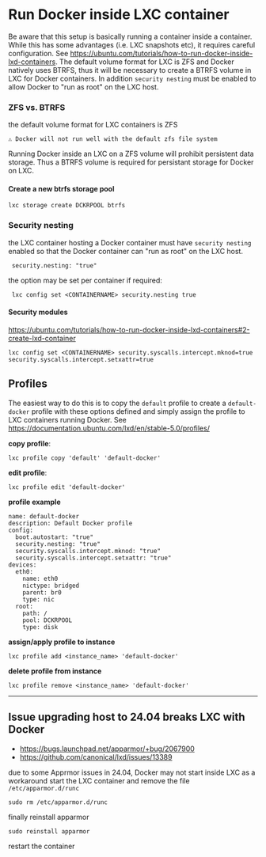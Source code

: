 # Run Docker inside LXC container

Be aware that this setup is basically running a container inside a container. While this has some advantages (i.e. LXC snapshots etc), it requires careful configuration. See https://ubuntu.com/tutorials/how-to-run-docker-inside-lxd-containers.
The default volume format for LXC is ZFS and Docker natively uses BTRFS, thus it will be necessary to create a BTRFS volume in LXC for Docker containers. 
In addition `security nesting` must be enabled to allow Docker to "run as root" on the LXC host. 

### ZFS vs. BTRFS
the default volume format for LXC containers is ZFS

```⚠️ Docker will not run well with the default zfs file system```

Running Docker inside an LXC on a ZFS volume will prohibit persistent data storage. Thus a BTRFS volume is required for persistant storage for Docker on LXC.

#### Create a new btrfs storage pool

```lxc storage create DCKRPOOL btrfs```

###  Security nesting
the LXC container hosting a Docker container must have `security nesting` enabled so that the Docker container can "run as root" on the LXC host.

` security.nesting: "true"`

the option may be set per container if required:

` lxc config set <CONTAINERNAME> security.nesting true`

#### Security modules
https://ubuntu.com/tutorials/how-to-run-docker-inside-lxd-containers#2-create-lxd-container

```
lxc config set <CONTAINERNAME> security.syscalls.intercept.mknod=true security.syscalls.intercept.setxattr=true

```

## Profiles

The easiest way to do this is to copy the `default` profile to create a `default-docker` profile with these options defined and simply assign the profile to LXC containers running Docker. See https://documentation.ubuntu.com/lxd/en/stable-5.0/profiles/

**copy profile**:
```
lxc profile copy 'default' 'default-docker'
```

**edit profile**:
```
lxc profile edit 'default-docker'
```

**profile example**

```
name: default-docker
description: Default Docker profile
config:
  boot.autostart: "true"
  security.nesting: "true"
  security.syscalls.intercept.mknod: "true"
  security.syscalls.intercept.setxattr: "true"
devices:
  eth0:
    name: eth0
    nictype: bridged
    parent: br0
    type: nic
  root:
    path: /
    pool: DCKRPOOL
    type: disk
```

**assign/apply profile to instance**
```
lxc profile add <instance_name> 'default-docker'
```

**delete profile from instance**
```
lxc profile remove <instance_name> 'default-docker'
```
----

## Issue upgrading host to 24.04 breaks LXC with Docker

+ https://bugs.launchpad.net/apparmor/+bug/2067900
+ https://github.com/canonical/lxd/issues/13389

due to some Apprmor issues in 24.04, Docker may not start inside LXC
as a workaround start the LXC container and remove the file `/etc/apparmor.d/runc`

``` 
sudo rm /etc/apparmor.d/runc
```
finally reinstall apparmor

```
sudo reinstall apparmor
```

restart the container
